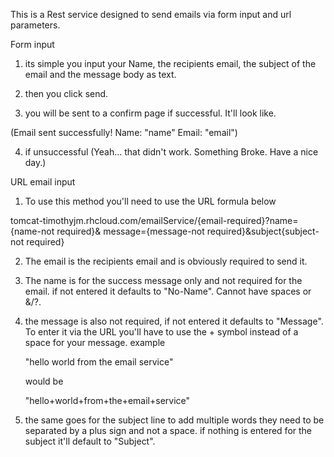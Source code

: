 This is a Rest service designed to send emails via form input and url parameters.


Form input

1. its simple you input your Name, the recipients email, the subject of the email and the message body as text.

2. then you click send.

3. you will be sent to a confirm page if successful. It'll look like.

(Email sent successfully!
 Name: "name"
 Email: "email")
 
4. if unsuccessful
(Yeah... that didn't work. Something Broke. Have a nice day.)




URL email input
1. To use this method you'll need to use the URL formula below

tomcat-timothyjm.rhcloud.com/emailService/{email-required}?name={name-not required}&
message={message-not required}&subject{subject-not required}

2. The email is the recipients email and is obviously required to send it.

3. The name is for the success message only and not required for the email. if not entered it defaults to "No-Name".
Cannot have spaces or &/?.

4. the message is also not required, if not entered it defaults to "Message". To enter it via the URL you'll have to use
the + symbol instead of a space for your message.
    example

    "hello world from the email service"

    would be

    "hello+world+from+the+email+service"

5. the same goes for the subject line to add multiple words they need to be separated by a plus sign and not a space.
if nothing is entered for the subject it'll default to "Subject".
